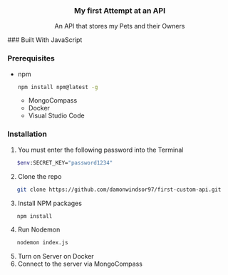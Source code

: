 <a name="readme-top"></a>

<div align="center">
 <h3 align="center">My first Attempt at an API</h3>
 <p align="center">
    An API that stores my Pets and their Owners
 </p>
</div>
### Built With
JavaScript

### Prerequisites


* npm
  ```sh
  npm install npm@latest -g
  ```
  * MongoCompass
  * Docker
  * Visual Studio Code

### Installation
 
 1. You must enter the following password into the Terminal
```sh
   $env:SECRET_KEY="password1234"
   ```
 
2. Clone the repo
```sh
   git clone https://github.com/damonwindsor97/first-custom-api.git
   ```
3. Install NPM packages
```sh
   npm install
   ```
4. Run Nodemon
```sh
   nodemon index.js
   ```
5. Turn on Server on Docker
6. Connect to the server via MongoCompass

   














